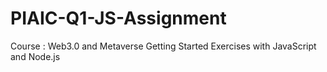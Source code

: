 # PIAIC-Q1-JS-Assignment
Course : Web3.0 and Metaverse
Getting Started Exercises with JavaScript and Node.js
